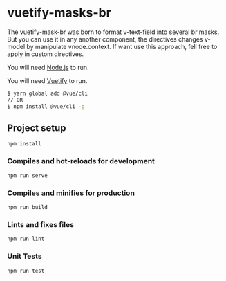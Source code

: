 # vuetify-masks-br
The vuetify-mask-br was born to format v-text-field into several br masks. But you can use it in any another component, the directives changes v-model by manipulate vnode.context. If want use this approach, fell free to apply in custom directives.

You will need [Node.js](https://nodejs.org/) to run.

You will need [Vuetify](https://vuetifyjs.com) to run.

```sh
$ yarn global add @vue/cli
// OR
$ npm install @vue/cli -g
```

## Project setup
```
npm install
```

### Compiles and hot-reloads for development
```
npm run serve
```

### Compiles and minifies for production
```
npm run build
```

### Lints and fixes files
```
npm run lint
```

### Unit Tests
```
npm run test
```
